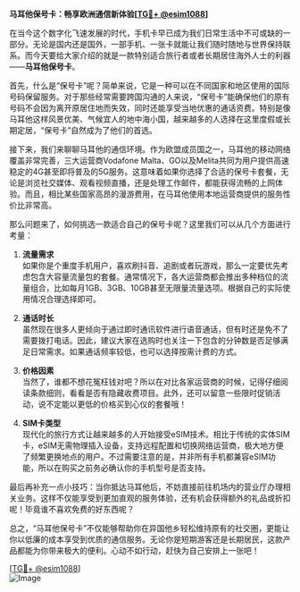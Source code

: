 **马耳他保号卡：畅享欧洲通信新体验[[TG💪+ @esim1088](https://t.me/s/esim1088)]**

在当今这个数字化飞速发展的时代，手机卡早已成为我们日常生活中不可或缺的一部分。无论是国内还是国外，一部手机、一张卡就能让我们随时随地与世界保持联系。而今天要给大家介绍的就是一款特别适合旅行者或者长期居住海外人士的利器——**马耳他保号卡**。

首先，什么是“保号卡”呢？简单来说，它是一种可以在不同国家和地区使用的国际号码保留服务。对于那些经常需要跨国沟通的人来说，“保号卡”能确保他们的原有号码不会因为离开原居住地而失效，同时还能享受当地优惠的通话资费。特别是像马耳他这样风景优美、气候宜人的地中海小国，越来越多的人选择在这里度假或长期定居，“保号卡”自然成为了他们的首选。

接下来，我们来聊聊马耳他的通信环境。作为欧盟成员国之一，马耳他的移动网络覆盖非常完善，三大运营商Vodafone Malta、GO以及Melita共同为用户提供高速稳定的4G甚至即将普及的5G服务。这意味着如果你选择了合适的保号卡套餐，无论是浏览社交媒体、观看视频直播，还是处理工作邮件，都能获得流畅的上网体验。而且，相比某些国家高昂的漫游费用，在马耳他使用本地运营商提供的服务性价比非常高。

那么问题来了，如何挑选一款适合自己的保号卡呢？这里我们可以从几个方面进行考量：

1. **流量需求**  
   如果你是个重度手机用户，喜欢刷抖音、追剧或者玩游戏，那么一定要优先考虑包含大容量流量包的套餐。通常情况下，各大运营商都会推出多种档位的流量组合，比如每月1GB、3GB、10GB甚至无限量流量选项。根据自己的实际使用情况合理选择即可。

2. **通话时长**  
   虽然现在很多人更倾向于通过即时通讯软件进行语音通话，但有时还是免不了需要拨打电话。因此，建议大家在选购时也关注一下包含的分钟数是否足够满足日常需求。如果通话频率较低，也可以选择按需计费的方式。

3. **价格因素**  
   当然了，谁都不想花冤枉钱对吧？所以在对比各家运营商的时候，记得仔细阅读条款细则，看看是否有隐藏收费项目。此外，还可以留意一些限时促销活动，说不定能以更低的价格买到心仪的套餐哦！

4. **SIM卡类型**  
   现代化的旅行方式让越来越多的人开始接受eSIM技术。相比于传统的实体SIM卡，eSIM无需物理插入设备，支持远程配置和切换网络运营商，极大地方便了频繁更换地点的用户。不过需要注意的是，并非所有手机都兼容eSIM功能，所以在购买之前务必确认你的手机型号是否支持。

最后再补充一点小技巧：当你抵达马耳他后，不妨直接前往机场内的营业厅办理相关业务。这样不仅能享受到更加直观的服务体验，还有机会获得额外的礼品或折扣呢！毕竟谁不喜欢免费的好东西呢？

总之，“马耳他保号卡”不仅能够帮助你在异国他乡轻松维持原有的社交圈，更能让你以低廉的成本享受到优质的通信服务。无论你是短期游客还是长期居民，这款产品都能为你带来极大的便利。心动不如行动，赶快为自己安排上一张吧！

[[TG💪+ @esim1088](https://t.me/s/esim1088)]  
![Image](https://i.postimg.cc/4NQfJmqS/Snipaste-2025-05-13-00-14-12.png)